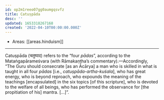 ```yaml
---
id: op2m1reeo07gg0aumgqsvfz
title: Catuṣpāda
desc: ''
updated: 1653318267168
created: '2022-04-10T00:00:00.000Z'
---
```


- Areas: [[areas.hinduism]]

---

Catuṣpāda (चतुष्पाद) refers to the “four _pādas_”, according to the Mataṅgapārameśvara (with Rāmakaṇṭha’s commentary).—Accordingly, “The Guru should consecrate [as an Ācārya] a man who is skilled in what is taught in all four _pādas_ [i.e., _catuṣpāda-artha-kuśala_], who has great energy, who is beyond reproach, who expounds the meaning of the teachings [encapsulated] in the six topics [of this scripture], who is devoted to the welfare of all beings, who has performed the observance for [the propitiation of his] mantra. [...]”.
